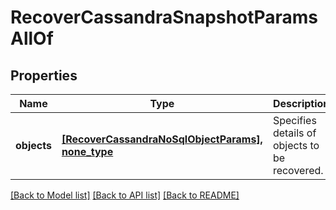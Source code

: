 # RecoverCassandraSnapshotParamsAllOf


## Properties
Name | Type | Description | Notes
------------ | ------------- | ------------- | -------------
**objects** | [**[RecoverCassandraNoSqlObjectParams], none_type**](RecoverCassandraNoSqlObjectParams.md) | Specifies details of objects to be recovered. | [optional] 

[[Back to Model list]](../README.md#documentation-for-models) [[Back to API list]](../README.md#documentation-for-api-endpoints) [[Back to README]](../README.md)


